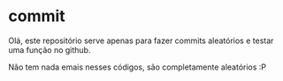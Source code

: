 # commit

Olá, este repositório serve apenas para fazer commits aleatórios e testar uma função no github.

Não tem nada emais nesses códigos, são completamente aleatórios :P